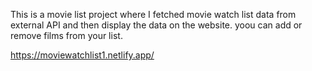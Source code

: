 This is a movie list project where I fetched movie watch list data from          
external API and then display the data on the website. yoou can add or remove films from your list.                                                                                                                          
 
https://moviewatchlist1.netlify.app/    
